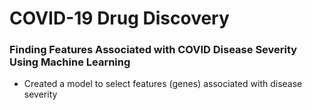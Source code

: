 # COVID-19 Drug Discovery
### Finding Features Associated with COVID Disease Severity Using Machine Learning
* Created a model to select features (genes) associated with disease severity
